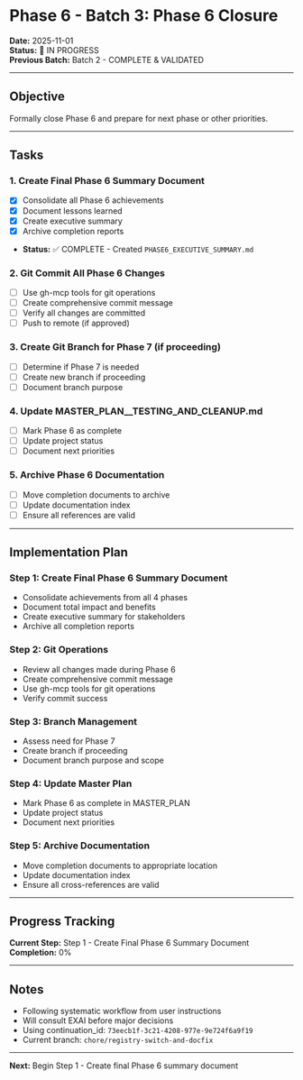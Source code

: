 # Phase 6 - Batch 3: Phase 6 Closure

**Date:** 2025-11-01  
**Status:** 🔄 IN PROGRESS  
**Previous Batch:** Batch 2 - COMPLETE & VALIDATED

---

## Objective

Formally close Phase 6 and prepare for next phase or other priorities.

---

## Tasks

### 1. Create Final Phase 6 Summary Document
- [x] Consolidate all Phase 6 achievements
- [x] Document lessons learned
- [x] Create executive summary
- [x] Archive completion reports
- **Status:** ✅ COMPLETE - Created `PHASE6_EXECUTIVE_SUMMARY.md`

### 2. Git Commit All Phase 6 Changes
- [ ] Use gh-mcp tools for git operations
- [ ] Create comprehensive commit message
- [ ] Verify all changes are committed
- [ ] Push to remote (if approved)

### 3. Create Git Branch for Phase 7 (if proceeding)
- [ ] Determine if Phase 7 is needed
- [ ] Create new branch if proceeding
- [ ] Document branch purpose

### 4. Update MASTER_PLAN__TESTING_AND_CLEANUP.md
- [ ] Mark Phase 6 as complete
- [ ] Update project status
- [ ] Document next priorities

### 5. Archive Phase 6 Documentation
- [ ] Move completion documents to archive
- [ ] Update documentation index
- [ ] Ensure all references are valid

---

## Implementation Plan

### Step 1: Create Final Phase 6 Summary Document
- Consolidate achievements from all 4 phases
- Document total impact and benefits
- Create executive summary for stakeholders
- Archive all completion reports

### Step 2: Git Operations
- Review all changes made during Phase 6
- Create comprehensive commit message
- Use gh-mcp tools for git operations
- Verify commit success

### Step 3: Branch Management
- Assess need for Phase 7
- Create branch if proceeding
- Document branch purpose and scope

### Step 4: Update Master Plan
- Mark Phase 6 as complete in MASTER_PLAN
- Update project status
- Document next priorities

### Step 5: Archive Documentation
- Move completion documents to appropriate location
- Update documentation index
- Ensure all cross-references are valid

---

## Progress Tracking

**Current Step:** Step 1 - Create Final Phase 6 Summary Document  
**Completion:** 0%

---

## Notes

- Following systematic workflow from user instructions
- Will consult EXAI before major decisions
- Using continuation_id: `73eecb1f-3c21-4208-977e-9e724f6a9f19`
- Current branch: `chore/registry-switch-and-docfix`

---

**Next:** Begin Step 1 - Create final Phase 6 summary document

